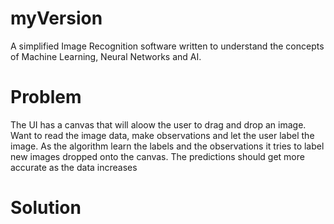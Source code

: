 # myVersion
  A simplified Image Recognition software written to understand the concepts of Machine Learning, Neural Networks and AI.
  
# Problem
  The UI has a canvas that will aloow the user to drag and drop an image.
  Want to read the image data, make observations and let the user label the image.
  As the algorithm learn the labels and the observations it tries to label new images dropped onto the canvas.
  The predictions should get more accurate as the data increases
  
 # Solution
   
